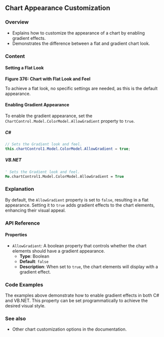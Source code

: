 <!--
source: image
domain: syncfusion-sdk
task: pdf-ocr-to-markdown
language: en (keep original; do not translate)
source_filename: page_629.jpeg
document_name: chart
page_number: 629
page_id: chart#page_629
product: Syncfusion Winforms
version: 11.4.0.26
timestamp: 2025-08-09T03:54:11Z
fidelity: lossless
-->

## Chart Appearance Customization

### Overview
- Explains how to customize the appearance of a chart by enabling gradient effects.
- Demonstrates the difference between a flat and gradient chart look.

### Content

#### Setting a Flat Look

**Figure 376: Chart with Flat Look and Feel**

To achieve a flat look, no specific settings are needed, as this is the default appearance.

#### Enabling Gradient Appearance

To enable the gradient appearance, set the `ChartControl.Model.ColorModel.AllowGradient` property to `true`.

##### C#

```csharp
// Sets the Gradient look and feel.
this.chartControl1.Model.ColorModel.AllowGradient = true;
```

##### VB.NET

```vb
' Sets the Gradient look and feel.
Me.chartControl1.Model.ColorModel.AllowGradient = True
```

### Explanation

By default, the `AllowGradient` property is set to `false`, resulting in a flat appearance. Setting it to `true` adds gradient effects to the chart elements, enhancing their visual appeal.

### API Reference

#### Properties
- `AllowGradient`: A boolean property that controls whether the chart elements should have a gradient appearance.
  - **Type**: Boolean
  - **Default**: `false`
  - **Description**: When set to `true`, the chart elements will display with a gradient effect.

### Code Examples

The examples above demonstrate how to enable gradient effects in both C# and VB.NET. This property can be set programmatically to achieve the desired visual style.

### See also
- Other chart customization options in the documentation.

<!-- tags: [Syncfusion, WinForms, Chart, Appearance, Gradient, Flat] keywords: [chart appearance, gradient effect, flat look, AllowGradient, customization, C#, VB.NET] -->